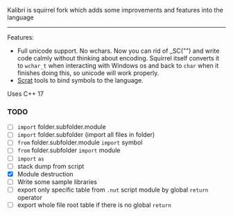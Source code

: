 Kalibri is squirrel fork which adds some improvements and features into the language

--------------------------------------------------

Features:
- Full unicode support. No wchars. Now you can rid of _SC("") and write code calmly without thinking about encoding. Squirrel itself converts it to `wchar_t` when interacting with Windows os and back to `char` when it finishes doing this, so unicode will work properly.
- [Scrat](https://scrat.sourceforge.net/) tools to bind symbols to the language.

Uses C++ 17

### TODO

- [ ] `import` folder.subfolder.module
- [ ] `import` folder.subfolder (import all files in folder)
- [ ] `from` folder.subfolder.module `import` symbol
- [ ] `from` folder.subfolder `import` module
- [ ] `import` `as`
- [ ] stack dump from script
- [x] Module destruction
- [ ] Write some sample libraries
- [ ] export only specific table from `.nut` script module by global `return` operator
- [ ] export whole file root table if there is no global `return`
